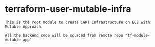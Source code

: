 # terraform-user-mutable-infra

```
This is the root module to create CART Infrastructure on EC2 with Mutable Approach.

All the backend code will be sourced from remote repo "tf-module-mutable-app"
```